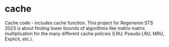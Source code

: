 # cache
Cache code - includes cache function. This project for Regeneron STS 2023 is about finding lower bounds of algorithms like matrix matrix multiplication for the many different cache
policies (LRU, Pseudo LRU, MRU, Explicit, etc.). 
